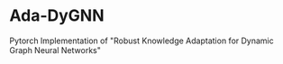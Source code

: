 # Ada-DyGNN
Pytorch Implementation of "Robust Knowledge Adaptation for Dynamic Graph Neural Networks"
